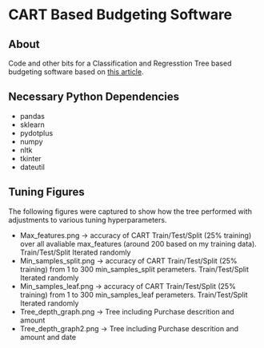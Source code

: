 # CART Based Budgeting Software

## About

Code and other bits for a Classification and Regresstion Tree based budgeting software based on [this article](http://www.pinchofintelligence.com/managing-budget-excel-machine-learning/).

## Necessary Python Dependencies

* pandas
* sklearn
* pydotplus
* numpy
* nltk
* tkinter
* dateutil
   
## Tuning Figures  

The following figures were captured to show how the tree performed with adjustments to various tuning hyperparameters. 
  
* Max_features.png -> accuracy of CART Train/Test/Split (25% training) over all avaliable max_features (around 200 based on my training data). Train/Test/Split Iterated randomly
* Min_samples_split.png -> accuracy of CART Train/Test/Split (25% training) from 1 to 300 min_samples_split perameters. Train/Test/Split Iterated randomly
* Min_samples_leaf.png -> accuracy of CART Train/Test/Split (25% training) from 1 to 300 min_samples_leaf perameters. Train/Test/Split Iterated randomly
* Tree_depth_graph.png -> Tree including Purchase descrition and amount
* Tree_depth_graph2.png -> Tree including Purchase descrition and amount and date
